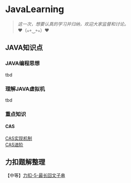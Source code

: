 # JavaLearning
> *这一次，想要认真的学习并归纳，欢迎大家监督和讨论。*  
> ♥（๑￫‿ฺ￩๑）♥

## JAVA知识点

### JAVA编程思想
tbd

### 理解JAVA虚拟机
tbd

### 重点知识
#### CAS  
[CAS实现机制](https://blog.csdn.net/qq_35571554/article/details/82892806?spm=1001.2101.3001.6661.1&utm_medium=distribute.pc_relevant_t0.none-task-blog-2%7Edefault%7ECTRLIST%7Edefault-1-82892806-blog-119907883.pc_relevant_scanpaymentv1&depth_1-utm_source=distribute.pc_relevant_t0.none-task-blog-2%7Edefault%7ECTRLIST%7Edefault-1-82892806-blog-119907883.pc_relevant_scanpaymentv1&utm_relevant_index=1)  
[CAS进阶](https://blog.csdn.net/qq_35571554/article/details/82906091?ops_request_misc=%257B%2522request%255Fid%2522%253A%2522165353690916780366550562%2522%252C%2522scm%2522%253A%252220140713.130102334.pc%255Fblog.%2522%257D&request_id=165353690916780366550562&biz_id=0&utm_medium=distribute.pc_search_result.none-task-blog-2~blog~first_rank_ecpm_v1~rank_v31_ecpm-2-82906091-null-null.nonecase&utm_term=CAS&spm=1018.2226.3001.4450)  

## 力扣题解整理

【中等】[力扣-5-最长回文子串](/leetCode/5-longest-palindromic-substring.md)
